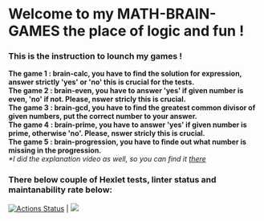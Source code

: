 # Welcome to my **MATH-BRAIN-GAMES** the place of logic and fun !

### This is the instruction to lounch my games ! 

**The game 1 : brain-calc, you have to find the solution for expression, answer strictly 'yes' or 'no' this is crucial for the tests.** \
**The game 2 : brain-even, you have to answer 'yes' if given number is even, 'no' if not. Please, nswer stricly this is crucial.** \
**The game 3 : brain-gcd, you have to find the greatest common divisor of given numbers, put the correct number to your answer.** \
**The game 4 : brain-prime, you have to answer 'yes' if given number is prime, otherwise 'no'. Please, nswer stricly this is crucial.** \
**The game 5 : brain-progression, you have to finde out what number is missing in the progression.** \
_*I did the explanation video as well, so you can find it [there](https://asciinema.org/a/B6ckGGd79knKtvQxssrm0CeUe)_

### There below couple of Hexlet tests, linter status and maintanability rate below:

[![Actions Status](https://github.com/nesquick017/frontend-project-44/workflows/hexlet-check/badge.svg)](https://github.com/nesquick017/frontend-project-44/actions) | <a href="https://codeclimate.com/github/nesquick017/frontend-project-44/maintainability"><img src="https://api.codeclimate.com/v1/badges/8a70e8731d875bca351f/maintainability" /></a>
